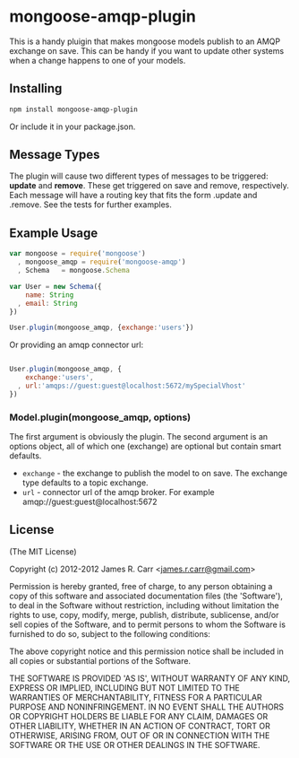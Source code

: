 # mongoose-amqp-plugin
This is a handy pluigin that makes mongoose models publish to an AMQP
exchange on save. This can be handy if you want to update other systems
when a change happens to one of your models. 

## Installing

```bash
npm install mongoose-amqp-plugin
```

Or include it in your package.json.


## Message Types
The plugin will cause two different types of messages to be triggered:
**update** and **remove**. These get triggered on save and remove,
respectively. Each message will have a routing key that fits the form
<exchangeName>.update and <exchangeName>.remove. See the tests for
further examples. 


## Example Usage

```javascript
var mongoose = require('mongoose')
  , mongoose_amqp = require('mongoose-amqp')
  , Schema   = mongoose.Schema

var User = new Schema({
    name: String
  , email: String
})

User.plugin(mongoose_amqp, {exchange:'users'})

```

Or providing an amqp connector url:

```javascript

User.plugin(mongoose_amqp, {
    exchange:'users',
  , url:'amqps://guest:guest@localhost:5672/mySpecialVhost'
})

```

### Model.plugin(mongoose_amqp, options)

The first argument is obviously the plugin. The second argument is an
options object, all of which one (exchange) are optional but contain smart defaults.

  * `exchange` - the exchange to publish the model to on save. The
    exchange type defaults to a topic exchange.
  * `url` - connector url of the amqp broker. For example amqp://guest:guest@localhost:5672
  
  
## License 

(The MIT License)

Copyright (c) 2012-2012 James R. Carr &lt;james.r.carr@gmail.com&gt;

Permission is hereby granted, free of charge, to any person obtaining
a copy of this software and associated documentation files (the
'Software'), to deal in the Software without restriction, including
without limitation the rights to use, copy, modify, merge, publish,
distribute, sublicense, and/or sell copies of the Software, and to
permit persons to whom the Software is furnished to do so, subject to
the following conditions:

The above copyright notice and this permission notice shall be
included in all copies or substantial portions of the Software.

THE SOFTWARE IS PROVIDED 'AS IS', WITHOUT WARRANTY OF ANY KIND,
EXPRESS OR IMPLIED, INCLUDING BUT NOT LIMITED TO THE WARRANTIES OF
MERCHANTABILITY, FITNESS FOR A PARTICULAR PURPOSE AND NONINFRINGEMENT.
IN NO EVENT SHALL THE AUTHORS OR COPYRIGHT HOLDERS BE LIABLE FOR ANY
CLAIM, DAMAGES OR OTHER LIABILITY, WHETHER IN AN ACTION OF CONTRACT,
TORT OR OTHERWISE, ARISING FROM, OUT OF OR IN CONNECTION WITH THE
SOFTWARE OR THE USE OR OTHER DEALINGS IN THE SOFTWARE.

